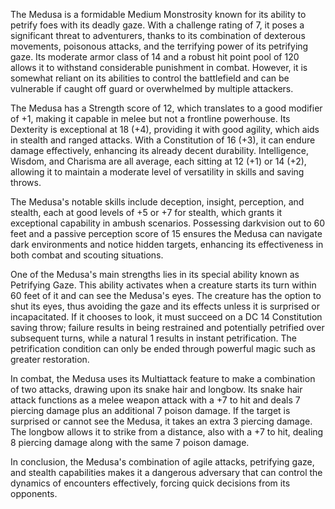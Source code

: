 The Medusa is a formidable Medium Monstrosity known for its ability to petrify foes with its deadly gaze. With a challenge rating of 7, it poses a significant threat to adventurers, thanks to its combination of dexterous movements, poisonous attacks, and the terrifying power of its petrifying gaze. Its moderate armor class of 14 and a robust hit point pool of 120 allows it to withstand considerable punishment in combat. However, it is somewhat reliant on its abilities to control the battlefield and can be vulnerable if caught off guard or overwhelmed by multiple attackers.

The Medusa has a Strength score of 12, which translates to a good modifier of +1, making it capable in melee but not a frontline powerhouse. Its Dexterity is exceptional at 18 (+4), providing it with good agility, which aids in stealth and ranged attacks. With a Constitution of 16 (+3), it can endure damage effectively, enhancing its already decent durability. Intelligence, Wisdom, and Charisma are all average, each sitting at 12 (+1) or 14 (+2), allowing it to maintain a moderate level of versatility in skills and saving throws.

The Medusa's notable skills include deception, insight, perception, and stealth, each at good levels of +5 or +7 for stealth, which grants it exceptional capability in ambush scenarios. Possessing darkvision out to 60 feet and a passive perception score of 15 ensures the Medusa can navigate dark environments and notice hidden targets, enhancing its effectiveness in both combat and scouting situations.

One of the Medusa's main strengths lies in its special ability known as Petrifying Gaze. This ability activates when a creature starts its turn within 60 feet of it and can see the Medusa's eyes. The creature has the option to shut its eyes, thus avoiding the gaze and its effects unless it is surprised or incapacitated. If it chooses to look, it must succeed on a DC 14 Constitution saving throw; failure results in being restrained and potentially petrified over subsequent turns, while a natural 1 results in instant petrification. The petrification condition can only be ended through powerful magic such as greater restoration.

In combat, the Medusa uses its Multiattack feature to make a combination of two attacks, drawing upon its snake hair and longbow. Its snake hair attack functions as a melee weapon attack with a +7 to hit and deals 7 piercing damage plus an additional 7 poison damage. If the target is surprised or cannot see the Medusa, it takes an extra 3 piercing damage. The longbow allows it to strike from a distance, also with a +7 to hit, dealing 8 piercing damage along with the same 7 poison damage.

In conclusion, the Medusa's combination of agile attacks, petrifying gaze, and stealth capabilities makes it a dangerous adversary that can control the dynamics of encounters effectively, forcing quick decisions from its opponents.